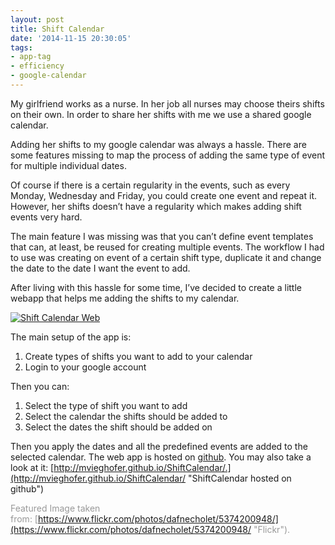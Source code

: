 ```yaml
---
layout: post
title: Shift Calendar
date: '2014-11-15 20:30:05'
tags:
- app-tag
- efficiency
- google-calendar
---
```



My girlfriend works as a nurse. In her job all nurses may choose theirs shifts on their own. In order to share her shifts with me we use a shared google calendar.

Adding her shifts to my google calendar was always a hassle. There are some features missing to map the process of adding the same type of event for multiple individual dates.

Of course if there is a certain regularity in the events, such as every Monday, Wednesday and Friday, you could create one event and repeat it. However, her shifts doesn’t have a regularity which makes adding shift events very hard.

The main feature I was missing was that you can’t define event templates that can, at least, be reused for creating multiple events. The workflow I had to use was creating on event of a certain shift type, duplicate it and change the date to the date I want the event to add.

After living with this hassle for some time, I’ve decided to create a little webapp that helps me adding the shifts to my calendar.

[![Shift Calendar Web](http://i1.wp.com/res.cloudinary.com/dknh3c1bk/image/upload/h_162,w_300/v1452021930/demo_Screenshot_innr0l.png?resize=300%2C162)](http://i2.wp.com/res.cloudinary.com/dknh3c1bk/image/upload/v1452021930/demo_Screenshot_innr0l.png)

The main setup of the app is:

1. Create types of shifts you want to add to your calendar
2. Login to your google account

Then you can:

1. Select the type of shift you want to add
2. Select the calendar the shifts should be added to
3. Select the dates the shift should be added on

Then you apply the dates and all the predefined events are added to the selected calendar. The web app is hosted on [github](https://github.com/mvieghofer/shiftcalendar-web "github"). You may also take a look at it: [http://mvieghofer.github.io/ShiftCalendar/.](http://mvieghofer.github.io/ShiftCalendar/ "ShiftCalendar hosted on github")

<span style="color: #999999;">Featured Image taken from: [https://www.flickr.com/photos/dafnecholet/5374200948/](https://www.flickr.com/photos/dafnecholet/5374200948/ "Flickr").</span>


